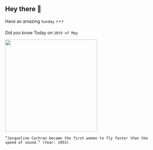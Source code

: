 ## Hey there 👋
Have an amazing `Sunday` ⚡⚡⚡

Did you know Today on `18th of May`
 
 [<img src="https://pbs.twimg.com/media/D62edEeXYAAYjW2.jpg" width="300" />](https://www.guinnessworldrecords.com/world-records/first-person-to-break-the-sound-barrier-(female)#:~:text=The%20first%20woman%20to%20fly,to%20break%20the%20sound%20barrier.) 
 ```
“Jacqueline Cochran became the first woman to fly faster than the speed of sound.” (Year: 1953)
```
